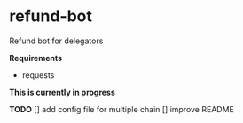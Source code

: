# refund-bot
Refund bot for delegators

**Requirements**

- requests

**This is currently in progress**

**TODO**
[] add config file for multiple chain
[] improve README


